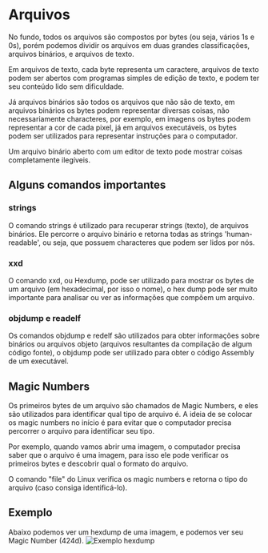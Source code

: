 # Arquivos

No fundo, todos os arquivos são compostos por bytes \(ou seja, vários 1s e 0s\), porém podemos dividir os arquivos em duas grandes classificações, arquivos binários, e arquivos de texto.

Em arquivos de texto, cada byte representa um caractere, arquivos de texto podem ser abertos com programas simples de edição de texto, e podem ter seu conteúdo lido sem dificuldade.

Já arquivos binários são todos os arquivos que não são de texto, em arquivos binários os bytes podem representar diversas coisas, não necessariamente characteres, por exemplo, em imagens os bytes podem representar a cor de cada pixel, já em arquivos executáveis, os bytes podem ser utilizados para representar instruções para o computador.

Um arquivo binário aberto com um editor de texto pode mostrar coisas completamente ilegíveis.

## Alguns comandos importantes

### strings

O comando strings é utilizado para recuperar strings \(texto\), de arquivos binários. Ele percorre o arquivo binário e retorna todas as strings 'human-readable', ou seja, que possuem characteres que podem ser lidos por nós.

### xxd

O comando xxd, ou Hexdump, pode ser utilizado para mostrar os bytes de um arquivo \(em hexadecimal, por isso o nome\), o hex dump pode ser muito importante para analisar ou ver as informações que compõem um arquivo.

### objdump e readelf

Os comandos objdump e redelf são utilizados para obter informações sobre binários ou arquivos objeto \(arquivos resultantes da compilação de algum código fonte\), o objdump pode ser utilizado para obter o código Assembly de um executável.

## Magic Numbers

Os primeiros bytes de um arquivo são chamados de Magic Numbers, e eles são utilizados para identificar qual tipo de arquivo é. A ideia de se colocar os magic numbers no início é para evitar que o computador precisa percorrer o arquivo para identificar seu tipo.

Por exemplo, quando vamos abrir uma imagem, o computador precisa saber que o arquivo é uma imagem, para isso ele pode verificar os primeiros bytes e descobrir qual o formato do arquivo.

O comando "file" do Linux verifica os magic numbers e retorna o tipo do arquivo \(caso consiga identificá-lo\).

## Exemplo

Abaixo podemos ver um hexdump de uma imagem, e podemos ver seu Magic Number \(424d\). ![Exemplo hexdump](https://i.imgur.com/aVYW6tT.png)

